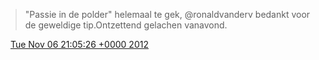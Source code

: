 > "Passie in de polder" helemaal te gek, @ronaldvanderv bedankt voor de geweldige tip\.Ontzettend gelachen vanavond\.

<img src="../../media/tweet.ico" width="12" /> [Tue Nov 06 21:05:26 +0000 2012](https://twitter.com/DromerDenker/status/265922867328344064)